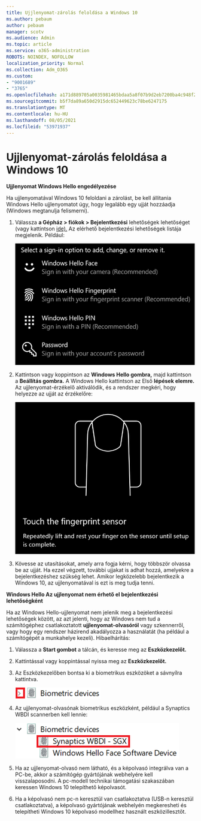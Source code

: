 ```yaml
---
title: Ujjlenyomat-zárolás feloldása a Windows 10
ms.author: pebaum
author: pebaum
manager: scotv
ms.audience: Admin
ms.topic: article
ms.service: o365-administration
ROBOTS: NOINDEX, NOFOLLOW
localization_priority: Normal
ms.collection: Adm_O365
ms.custom:
- "9001689"
- "3765"
ms.openlocfilehash: a171d889705a0035981465bdaa5a8f07b9d2eb7200ba4c948f2aaccbf2cc0a21
ms.sourcegitcommit: b5f7da89a650d2915dc652449623c78be6247175
ms.translationtype: MT
ms.contentlocale: hu-HU
ms.lasthandoff: 08/05/2021
ms.locfileid: "53971937"
---
```

# <a name="use-fingerprint-unlock-option-in-windows-10"></a>Ujjlenyomat-zárolás feloldása a Windows 10

**Ujjlenyomat Windows Hello engedélyezése**

Ha ujjlenyomatával Windows 10 feloldani a zárolást, be kell állítania Windows Hello ujjlenyomatot úgy, hogy legalább egy ujját hozzáadja (Windows megtanulja felismerni). 

1. Válassza **a Gépház > fiókok > Bejelentkezési** lehetőségek lehetőséget (vagy kattintson [ide).](ms-settings:signinoptions?activationSource=GetHelp) Az elérhető bejelentkezési lehetőségek listája megjelenik. Például:

    ![Bejelentkezési lehetőségek.](media/sign-in-options.png)

2. Kattintson vagy koppintson az **Windows Hello gombra,** majd kattintson a **Beállítás gombra.** A Windows Hello kattintson az Első **lépések elemre.** Az ujjlenyomat-érzékelő aktiválódik, és a rendszer megkéri, hogy helyezze az ujját az érzékelőre:

   ![Ujjlenyomat-érzékelő.](media/fingerprint-sensor.png)

3. Kövesse az utasításokat, amely arra fogja kérni, hogy többször olvassa be az ujját. Ha ezzel végzett, további ujjakat is adhat hozzá, amelyekre a bejelentkezéshez szükség lehet. Amikor legközelebb bejelentkezik a Windows 10, az ujjlenyomatával is ezt is meg tudja tenni.

**Windows Hello Az ujjlenyomat nem érhető el bejelentkezési lehetőségként**

Ha az Windows Hello-ujjlenyomat nem jelenik meg a bejelentkezési lehetőségek között, az azt jelenti, hogy az Windows nem tud a számítógéphez csatlakoztatott **ujjlenyomat-olvasóról** vagy szkennerről, vagy hogy egy rendszer házirend akadályozza a használatát (ha például a számítógépét a munkahelye kezeli). Hibaelhárítás: 

1. Válassza a **Start gombot** a tálcán, és keresse meg az **Eszközkezelőt.**

2. Kattintással vagy koppintással nyissa meg az **Eszközkezelőt.**

3. Az Eszközkezelőben bontsa ki a biometrikus eszközöket a sávnyílra kattintva.

   ![Biometrikus eszközök.](media/biometric-devices.png)

4. Az ujjlenyomat-olvasónak biometrikus eszközként, például a Synaptics WBDI scannerben kell lennie:

   ![Biometrikus eszközök.](media/biometric-devices-expanded.png)

5. Ha az ujjlenyomat-olvasó nem látható, és a képolvasó integrálva van a PC-be, akkor a számítógép gyártójának webhelyére kell visszalaposodni. A pc-modell technikai támogatási szakaszában keressen Windows 10 telepíthető képolvasót.

6. Ha a képolvasó nem pc-n keresztül van csatlakoztatva (USB-n keresztül csatlakoztatva), a képolvasó gyártójának webhelyén megkeresheti és telepítheti Windows 10 képolvasó modellhez használt eszközillesztőt.
